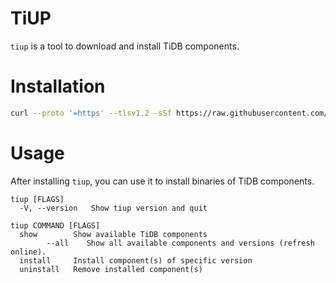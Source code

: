 # TiUP

`tiup` is a tool to download and install TiDB components.

# Installation

```sh
curl --proto '=https' --tlsv1.2 -sSf https://raw.githubusercontent.com/c4pt0r/tiup/master/install.sh | sh
```

# Usage
After installing `tiup`, you can use it to install binaries of TiDB components.

```
tiup [FLAGS]
  -V, --version   Show tiup version and quit

tiup COMMAND [FLAGS]
  show        Show available TiDB components
        --all    Show all available components and versions (refresh online).
  install     Install component(s) of specific version
  uninstall   Remove installed component(s)
```
